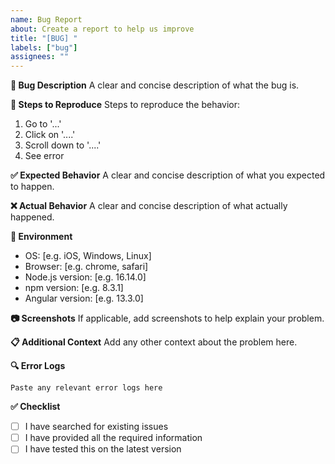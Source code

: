 ```yaml
---
name: Bug Report
about: Create a report to help us improve
title: "[BUG] "
labels: ["bug"]
assignees: ""
---
```


**🐛 Bug Description**
A clear and concise description of what the bug is.

**🔄 Steps to Reproduce**
Steps to reproduce the behavior:

1. Go to '...'
2. Click on '....'
3. Scroll down to '....'
4. See error

**✅ Expected Behavior**
A clear and concise description of what you expected to happen.

**❌ Actual Behavior**
A clear and concise description of what actually happened.

**📱 Environment**

- OS: [e.g. iOS, Windows, Linux]
- Browser: [e.g. chrome, safari]
- Node.js version: [e.g. 16.14.0]
- npm version: [e.g. 8.3.1]
- Angular version: [e.g. 13.3.0]

**📷 Screenshots**
If applicable, add screenshots to help explain your problem.

**📋 Additional Context**
Add any other context about the problem here.

**🔍 Error Logs**

```
Paste any relevant error logs here
```

**✅ Checklist**

- [ ] I have searched for existing issues
- [ ] I have provided all the required information
- [ ] I have tested this on the latest version
